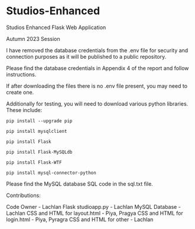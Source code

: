 # Studios-Enhanced

Studios Enhanced Flask Web Application

Autumn 2023 Session


I have removed the database credentials from the .env file for security and connection purposes as it will be published to a public repository.  

Please find the database credentials in Appendix 4 of the report and follow instructions.

If after downloading the files there is no .env file present, you may need to create one.  


Additionally for testing, you will need to download various python libraries. These include: 
 
    pip install --upgrade pip 

    pip install mysqlclient 

    pip install Flask 

    pip install Flask-MySQLdb  

    pip install Flask-WTF 

    pip install mysql-connector-python 


Please find the MySQL database SQL code in the sql.txt file. 


Contributions:

Code Owner - Lachlan 
Flask studioapp.py - Lachlan 
MySQL Database - Lachlan 
CSS and HTML for layout.html - Piya, Pragya
CSS and HTML for login.html - Piya, Pyragra
CSS and HTML for other - Lachlan


